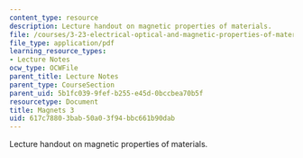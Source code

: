 ```yaml
---
content_type: resource
description: Lecture handout on magnetic properties of materials.
file: /courses/3-23-electrical-optical-and-magnetic-properties-of-materials-fall-2007/617c78803bab50a03f94bbc661b90dab_magnets3.pdf
file_type: application/pdf
learning_resource_types:
- Lecture Notes
ocw_type: OCWFile
parent_title: Lecture Notes
parent_type: CourseSection
parent_uid: 5b1fc039-9fef-b255-e45d-0bccbea70b5f
resourcetype: Document
title: Magnets 3
uid: 617c7880-3bab-50a0-3f94-bbc661b90dab
---
```

Lecture handout on magnetic properties of materials.

